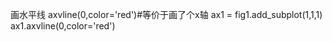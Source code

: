 画水平线
axvline(0,color='red')#等价于画了个x轴
    ax1 = fig1.add_subplot(1,1,1)
    ax1.axvline(0,color='red')
